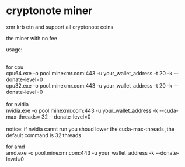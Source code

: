 # cryptonote miner

xmr krb etn and support all cryptonote coins </br>

the miner with no fee</br>

usage:</br></br>

for cpu</br>
cpu64.exe -o pool.minexmr.com:443 -u your_wallet_address -t 20 -k --donate-level=0</br>
cpu32.exe -o pool.minexmr.com:443 -u your_wallet_address -t 20 -k --donate-level=0</br></br>
for nvidia</br>
nvidia.exe -o pool.minexmr.com:443 -u your_wallet_address -k --cuda-max-threads= 32 --donate-level=0</br></br>
notice: if nvidia cannt run you shoud lower the cuda-max-threads ,the default command is 32 threads</br>

for amd</br>
amd.exe -o pool.minexmr.com:443 -u your_wallet_address -k --donate-level=0 



